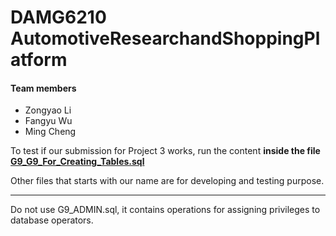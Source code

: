 # DAMG6210  AutomotiveResearchandShoppingPlatform

#### Team members
- Zongyao Li
- Fangyu Wu
- Ming Cheng

To test if our submission for Project 3 works, run the content <b>inside the file [G9_G9_For_Creating_Tables.sql](https://github.com/DAMD6210-Spring-2023-G9/AutomotiveResearchandShoppingPlatform/blob/main/G9_G9_For_Creating_Tables.sql)</b>

Other files that starts with our name are for developing and testing purpose.

______
Do not use G9_ADMIN.sql, it contains operations for assigning privileges to database operators.
